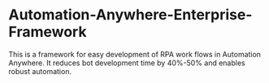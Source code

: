 # Automation-Anywhere-Enterprise-Framework
This is a framework for easy development of RPA work flows in Automation Anywhere.  It reduces bot development time by 40%-50% and enables robust automation. 
